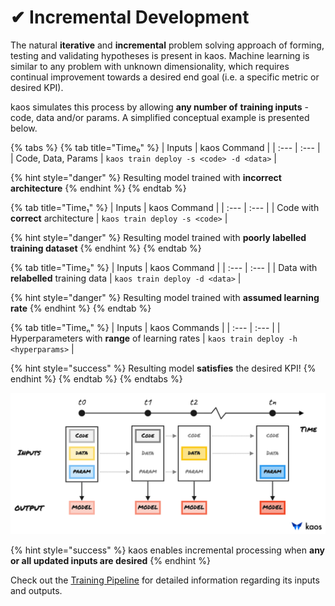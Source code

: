 # ✔ Incremental Development

The natural **iterative** and **incremental** problem solving approach of forming, testing and validating hypotheses is present in kaos. Machine learning is similar to any problem with unknown dimensionality, which requires continual improvement towards a desired end goal \(i.e. a specific metric or desired KPI\).

kaos simulates this process by allowing **any number of** **training inputs** - code, data and/or params. A simplified conceptual example is presented below.

{% tabs %}
{% tab title="Time₀" %}
| Inputs | kaos Command |
| :--- | :--- |
| Code, Data, Params | `kaos train deploy -s <code> -d <data>` |

{% hint style="danger" %}
Resulting model trained with **incorrect architecture**
{% endhint %}
{% endtab %}

{% tab title="Time₁" %}
| Inputs | kaos Command |
| :--- | :--- |
| Code with **correct** architecture | `kaos train deploy -s <code>` |

{% hint style="danger" %}
Resulting model trained with **poorly labelled training dataset**
{% endhint %}
{% endtab %}

{% tab title="Time₂" %}
| Inputs | kaos Command |
| :--- | :--- |
| Data with **relabelled** training data | `kaos train deploy -d <data>` |

{% hint style="danger" %}
Resulting model trained with **assumed learning rate**
{% endhint %}
{% endtab %}

{% tab title="Timeₙ" %}
| Inputs | kaos Commands |
| :--- | :--- |
| Hyperparameters with **range** of learning rates | `kaos train deploy -h <hyperparams>` |

{% hint style="success" %}
Resulting model **satisfies** the desired KPI!
{% endhint %}
{% endtab %}
{% endtabs %}

![incremental model development in time with kaos](../.gitbook/assets/image%20%2826%29.png)

{% hint style="success" %}
kaos enables incremental processing when **any or all updated inputs are desired**
{% endhint %}

 Check out the [Training Pipeline](../usage/high-level-usage/ml-deployment/train-pipeline.md) for detailed information regarding its inputs and outputs.

